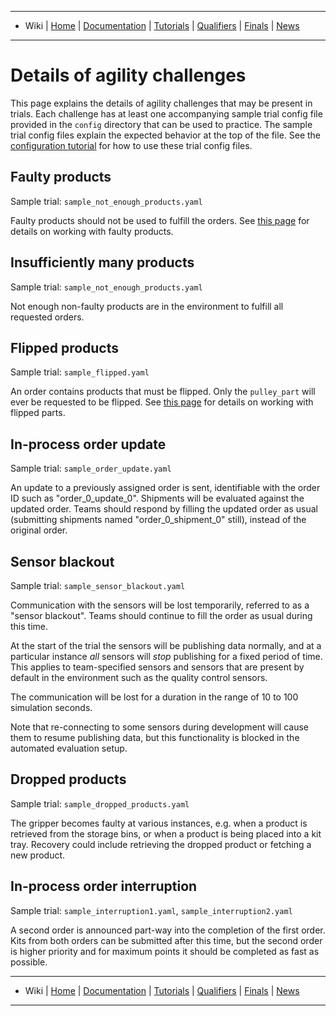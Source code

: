 -------------------------------------------------
- Wiki | [Home](../README.md) | [Documentation](documentation.md) | [Tutorials](tutorials.md) | [Qualifiers](qualifier.md) | [Finals](finals.md) | [News](updates.md)
-------------------------------------------------


# Details of agility challenges

This page explains the details of agility challenges that may be present in trials.
Each challenge has at least one accompanying sample trial config file provided in the `config` directory that can be used to practice.
The sample trial config files explain the expected behavior at the top of the file.
See the [configuration tutorial](https://bitbucket.org/osrf/ariac/wiki/2019/configuration_spec) for how to use these trial config files.

## Faulty products

Sample trial: `sample_not_enough_products.yaml`

Faulty products should not be used to fulfill the orders.
See [this page](http://wiki.ros.org/ariac/2019/Tutorials/GEARInterface#Faulty_products) for details on working with faulty products.

## Insufficiently many products

Sample trial: `sample_not_enough_products.yaml`

Not enough non-faulty products are in the environment to fulfill all requested orders.

## Flipped products

Sample trial: `sample_flipped.yaml`

An order contains products that must be flipped.
Only the `pulley_part` will ever be requested to be flipped.
See [this page](frame_specifications.md#markdown-header-flipped-products) for details on working with flipped parts.

## In-process order update

Sample trial: `sample_order_update.yaml`

An update to a previously assigned order is sent, identifiable with the order ID such as "order_0_update_0".
Shipments will be evaluated against the updated order.
Teams should respond by filling the updated order as usual (submitting shipments named "order_0_shipment_0" still), instead of the original order.

## Sensor blackout

Sample trial: `sample_sensor_blackout.yaml`

Communication with the sensors will be lost temporarily, referred to as a "sensor blackout".
Teams should continue to fill the order as usual during this time.

At the start of the trial the sensors will be publishing data normally, and at a particular instance *all* sensors will *stop* publishing for a fixed period of time.
This applies to team-specified sensors and sensors that are present by default in the environment such as the quality control sensors.

The communication will be lost for a duration in the range of 10 to 100 simulation seconds.

Note that re-connecting to some sensors during development will cause them to resume publishing data, but this functionality is blocked in the automated evaluation setup.

## Dropped products

Sample trial: `sample_dropped_products.yaml`

The gripper becomes faulty at various instances, e.g. when a product is retrieved from the storage bins, or when a product is being placed into a kit tray.
Recovery could include retrieving the dropped product or fetching a new product.

## In-process order interruption

Sample trial: `sample_interruption1.yaml`, `sample_interruption2.yaml`

A second order is announced part-way into the completion of the first order.
Kits from both orders can be submitted after this time, but the second order is higher priority and for maximum points it should be completed as fast as possible.

-------------------------------------------------
- Wiki | [Home](../README.md) | [Documentation](documentation.md) | [Tutorials](tutorials.md) | [Qualifiers](qualifier.md) | [Finals](finals.md) | [News](updates.md)
-------------------------------------------------
